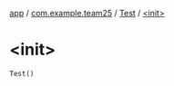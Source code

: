 [app](../../index.md) / [com.example.team25](../index.md) / [Test](index.md) / [&lt;init&gt;](./-init-.md)

# &lt;init&gt;

`Test()`